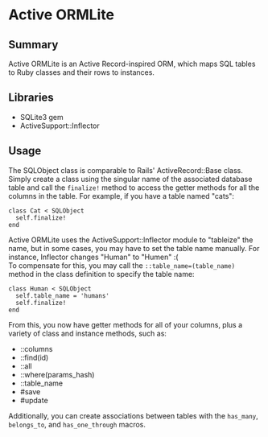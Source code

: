 Active ORMLite
==============

Summary
-------
Active ORMLite is an Active Record-inspired ORM, which maps SQL tables to Ruby
classes and their rows to instances.

Libraries
---------
* SQLite3 gem
* ActiveSupport::Inflector

Usage
--------
The SQLObject class is comparable to Rails' ActiveRecord::Base class. Simply
create a class using the singular name of the associated database table and
call the `finalize!` method to access the getter methods for all the columns in
the table. For example, if you have a table named "cats":

```
class Cat < SQLObject
  self.finalize!
end
```
Active ORMLite uses the ActiveSupport::Inflector module to "tableize" the name,
but in some cases, you may have to set the table name manually. For instance,
Inflector changes "Human" to "Humen" :(
<br>
To compensate for this, you may call the `::table_name=(table_name)`
method in the class definition to specify the table name:
```
class Human < SQLObject
  self.table_name = 'humans'
  self.finalize!
end
```
From this, you now have getter methods for all of your columns, plus a variety
of class and instance methods, such as:
* ::columns
* ::find(id)
* ::all
* ::where(params_hash)
* ::table_name
* #save
* #update

Additionally, you can create associations between tables with the `has_many`,
`belongs_to`, and `has_one_through` macros.
